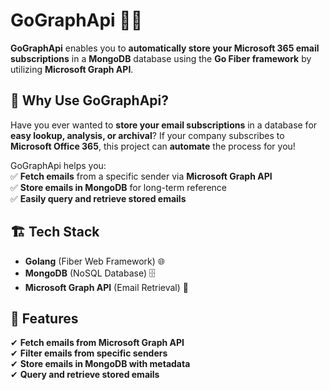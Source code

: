 # GoGraphApi 📩🚀  

**GoGraphApi** enables you to **automatically store your Microsoft 365 email subscriptions** in a **MongoDB** database using the **Go Fiber framework** by utilizing **Microsoft Graph API**.  

## 📌 Why Use GoGraphApi?  
Have you ever wanted to **store your email subscriptions** in a database for **easy lookup, analysis, or archival**? If your company subscribes to **Microsoft Office 365**, this project can **automate** the process for you!  

GoGraphApi helps you:  
✅ **Fetch emails** from a specific sender via **Microsoft Graph API**  
✅ **Store emails in MongoDB** for long-term reference  
✅ **Easily query and retrieve stored emails**  

## 🏗️ Tech Stack  
- **Golang** (Fiber Web Framework) 🌐  
- **MongoDB** (NoSQL Database) 🗄️  
- **Microsoft Graph API** (Email Retrieval) 📧  

## 🚀 Features  
✔ **Fetch emails from Microsoft Graph API**  
✔ **Filter emails from specific senders**  
✔ **Store emails in MongoDB with metadata**  
✔ **Query and retrieve stored emails** 
